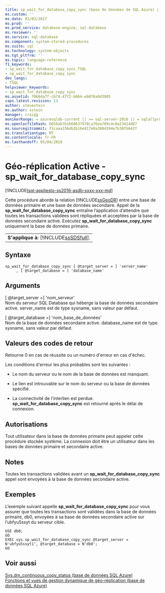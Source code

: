 ```yaml
---
title: sp_wait_for_database_copy_sync (base de données de SQL Azure) | Documents Microsoft
ms.custom: ''
ms.date: 03/03/2017
ms.prod: ''
ms.prod_service: database-engine, sql-database
ms.reviewer: ''
ms.service: sql-database
ms.component: system-stored-procedures
ms.suite: sql
ms.technology: system-objects
ms.tgt_pltfrm: ''
ms.topic: language-reference
f1_keywords:
- sp_wait_for_database_copy_sync_TSQL
- sp_wait_for_database_copy_sync
dev_langs:
- TSQL
helpviewer_keywords:
- sp_wait_for_database_copy_sync
ms.assetid: 7068da7f-cb74-47f2-b064-eb076a0d3885
caps.latest.revision: 13
author: stevestein
ms.author: sstein
manager: craigg
monikerRange: = azuresqldb-current || >= sql-server-2016 || = sqlallproducts-allversions
ms.openlocfilehash: 6658ab7b1b68637978ca76ea709c4c0a23414d07
ms.sourcegitcommit: f1caaa156db2b16e817e0a3884394e7b30fb642f
ms.translationtype: MT
ms.contentlocale: fr-FR
ms.lasthandoff: 05/04/2018
---
```

# <a name="active-geo-replication---spwaitfordatabasecopysync"></a>Géo-réplication Active - sp_wait_for_database_copy_sync
[!INCLUDE[tsql-appliesto-ss2016-asdb-xxxx-xxx-md](../../includes/tsql-appliesto-ss2016-asdb-xxxx-xxx-md.md)]

  Cette procédure aborde la relation [!INCLUDE[ssGeoDR](../../includes/ssgeodr-md.md)] entre une base de données primaire et une base de données secondaire. Appel de la **sp_wait_for_database_copy_sync** entraîne l’application d’attendre que toutes les transactions validées sont répliquées et acceptées par la base de données secondaire active. Exécutez **sp_wait_for_database_copy_sync** uniquement la base de données primaire.  
  
||  
|-|  
|**S'applique à**: [!INCLUDE[ssSDSfull](../../includes/sssdsfull-md.md)].|  
  
## <a name="syntax"></a>Syntaxe  
  
```  
sp_wait_for_database_copy_sync [ @target_server = ] 'server_name'   
     , [ @target_database = ] 'database_name'  
```  
  
## <a name="arguments"></a>Arguments  
 [ @target_server =] 'nom_serveur'  
 Nom du serveur SQL Database qui héberge la base de données secondaire active. server_name est de type sysname, sans valeur par défaut.  
  
 [ @target_database =] 'nom_base_de_données'  
 Nom de la base de données secondaire active. database_name est de type sysname, sans valeur par défaut.  
  
## <a name="return-code-values"></a>Valeurs des codes de retour  
 Retourne 0 en cas de réussite ou un numéro d'erreur en cas d'échec.  
  
 Les conditions d'erreur les plus probables sont les suivantes :  
  
-   Le nom du serveur ou le nom de la base de données est manquant.  
  
-   Le lien est introuvable sur le nom du serveur ou la base de données spécifié.  
  
-   La connectivité de l'interlien est perdue. **sp_wait_for_database_copy_sync** est retourné après le délai de connexion.  
  
## <a name="permissions"></a>Autorisations  
 Tout utilisateur dans la base de données primaire peut appeler cette procédure stockée système. La connexion doit être un utilisateur dans les bases de données primaire et secondaire active.  
  
## <a name="remarks"></a>Notes  
 Toutes les transactions validées avant un **sp_wait_for_database_copy_sync** appel sont envoyées à la base de données secondaire active.  
  
## <a name="examples"></a>Exemples  
 L’exemple suivant appelle **sp_wait_for_database_copy_sync** pour vous assurer que toutes les transactions sont validées dans la base de données primaire, db0, envoyées à sa base de données secondaire active sur l’ubfyu5ssyt du serveur cible.  
  
```  
USE db0;  
GO  
EXEC sys.sp_wait_for_database_copy_sync @target_server = N'ubfyu5ssyt1', @target_database = N'db0';  
GO  
```  
  
## <a name="see-also"></a>Voir aussi  
 [Sys.dm_continuous_copy_status &#40;base de données SQL Azure&#41;](../../relational-databases/system-dynamic-management-views/sys-dm-continuous-copy-status-azure-sql-database.md)   
 [Fonctions et vues de gestion dynamique de géo-réplication &#40;base de données SQL Azure&#41;](../../relational-databases/system-dynamic-management-views/geo-replication-dynamic-management-views-and-functions-azure-sql-database.md)  
  
  
